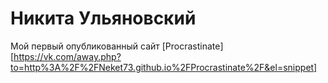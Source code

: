 # Никита Ульяновский
Мой первый опубликованный сайт
[Procrastinate][https://vk.com/away.php?to=http%3A%2F%2FNeket73.github.io%2FProcrastinate%2F&el=snippet]

